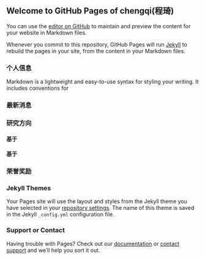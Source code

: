 ## Welcome to GitHub Pages of chengqi(程琦)

You can use the [editor on GitHub](https://github.com/chengqi707/chengqi707.github.io/edit/master/index.md) to maintain and preview the content for your website in Markdown files.

Whenever you commit to this repository, GitHub Pages will run [Jekyll](https://jekyllrb.com/) to rebuild the pages in your site, from the content in your Markdown files.

### 个人信息

Markdown is a lightweight and easy-to-use syntax for styling your writing. It includes conventions for

### 最新消息


### 研究方向

#### 基于

#### 基于

### 荣誉奖励

### Jekyll Themes

Your Pages site will use the layout and styles from the Jekyll theme you have selected in your [repository settings](https://github.com/chengqi707/chengqi707.github.io/settings). The name of this theme is saved in the Jekyll `_config.yml` configuration file.

### Support or Contact

Having trouble with Pages? Check out our [documentation](https://help.github.com/categories/github-pages-basics/) or [contact support](https://github.com/contact) and we’ll help you sort it out.
